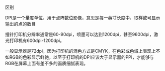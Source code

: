 区别

DPI是一个量度单位，用于点阵数位影像，意思是每一英寸长度中，取样或可显示输出的点的数目

撞针打印机分辨率通常是60-90dpi，喷墨可以达到1200dpi，甚至9600dpi，激光打印机有600dpi-1200dpi。

一般显示器是72dpi，因为打印机的混色方式是CMYK，在色彩或色域上表现上不如RGB的色彩显示鲜艳，以至于打印机的DPI应该大于显示器的PPI，才能够与RGB在屏幕上面有差不多的画质细腻表现。

